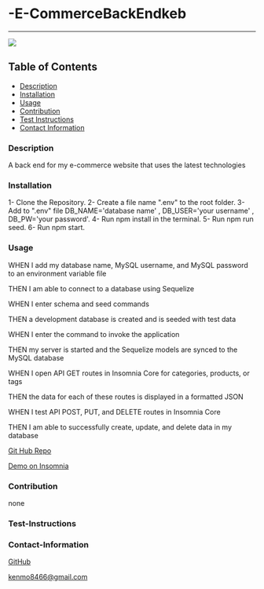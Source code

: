 # -E-CommerceBackEndkeb
----
<a href="https://img.shields.io/badge/License-,Apache2.0,GNU Public v3.0,MIT,Boost Software 1.0,Creative Commons Zero v1.0 Universal,Eclipse Public 2.0,GNU Affero General Public v3.0,GNU General Public v2.0,GNU Lesser General Public v2.1,Mozilla Public 2.0,the Unilicense-brightgreen"><img src="https://img.shields.io/badge/License-MIT-brightgreen"></a>
## Table of Contents
- [Description](#description)
- [Installation](#installation)
- [Usage](#usage)
- [Contribution](#contribution)
- [Test Instructions](#test-instructions)
- [Contact Information](#contact-information)

### Description
A back end for my e-commerce website that uses the latest technologies


### Installation
1- Clone the Repository.
2- Create a file name ".env" to the root folder.
3- Add to ".env" file DB_NAME='database name' , DB_USER='your username' , DB_PW='your password'.
4- Run npm install in the terminal.
5- Run npm run seed.
6- Run npm start.
### Usage
WHEN I add my database name, MySQL username, and MySQL password to an environment variable file

THEN I am able to connect to a database using Sequelize

WHEN I enter schema and seed commands

THEN a development database is created and is seeded with test data

WHEN I enter the command to invoke the application

THEN my server is started and the Sequelize models are synced to the MySQL database

WHEN I open API GET routes in Insomnia Core for categories, products, or tags

THEN the data for each of these routes is displayed in a formatted JSON

WHEN I test API POST, PUT, and DELETE routes in Insomnia Core

THEN I am able to successfully create, update, and delete data in my database


[Git Hub Repo]()

[Demo on Insomnia]( )


### Contribution
none
### Test-Instructions

### Contact-Information
[GitHub](https://github.com/kbentley7)

kenmo8466@gmail.com

